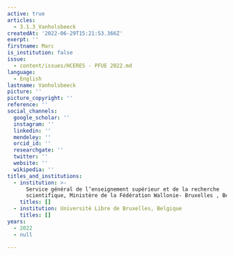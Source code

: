 ```yaml
---
active: true
articles:
  - 3.1.3_Vanholsbeeck
createdAt: '2022-06-29T15:21:53.366Z'
exerpt: ''
firstname: Marc
is_institution: false
issue:
  - content/issues/HCERES - PFUE 2022.md
language:
  - English
lastname: Vanholsbeeck
picture: ''
picture_copyright: ''
reference: ''
social_channels:
  google_scholar: ''
  instagram: ''
  linkedin: ''
  mendeley: ''
  orcid_id: ''
  researchgate: ''
  twitter: ''
  website: ''
  wikipedia: ''
titles_and_institutions:
  - institution: >-
      Service général de l’enseignement supérieur et de la recherche
      scientifique, Ministère de la Fédération Wallonie- Bruxelles , Belgique
    titles: []
  - institution: Université Libre de Bruxelles, Belgique
    titles: []
years:
  - 2022
  - null

---
```

